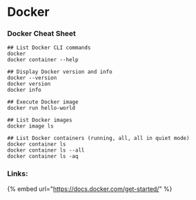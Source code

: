 # Docker

### Docker Cheat Sheet

```text
## List Docker CLI commands
docker
docker container --help

## Display Docker version and info
docker --version
docker version
docker info

## Execute Docker image
docker run hello-world

## List Docker images
docker image ls

## List Docker containers (running, all, all in quiet mode)
docker container ls
docker container ls --all
docker container ls -aq
```

### 

### Links: 

{% embed url="https://docs.docker.com/get-started/" %}



